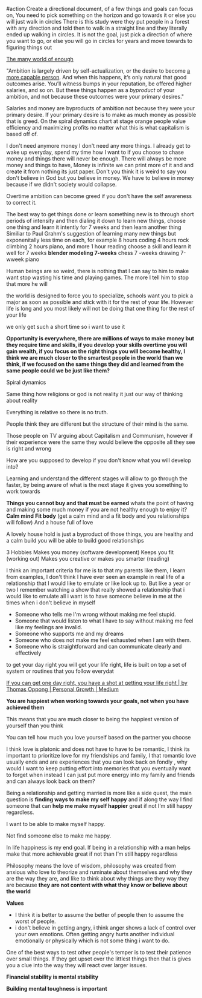 


#action Create a directional document, of a few things and goals can focus on,
You need to pick something on the horizon and go towards it or else you will just walk in circles
There is this study were they put people in a forest with any direction and told then to walk in a straight line and they literally ended up walking in circles. 
It is not the goal, just pick a direction of where you want to go, or else you will go in circles for years and move towards to figuring things out


[The many world of enough](https://moretothat.com/the-many-worlds-of-enough/)

"Ambition is largely driven by self-actualization, or the desire to become [a more capable person](https://moretothat.com/the-staircase-of-the-self/). And when this happens, it’s only natural that good outcomes arise. You’ll witness bumps in your reputation, be offered higher salaries, and so on. But these things happen as a _byproduct_ of your ambition, and not because these outcomes were your primary desires."

Salaries and money are byproducts of ambition not because they were your primary desire.
If your primary desire is to make as much money as possible that is greed.
On the spiral dynamics chart at stage orange people value efficiency and maximizing profits no matter what this is what capitalism is based off of.

I don't need anymore money I don't need any more things. I already get to wake up everyday, spend my time how I want to if you choose to chase money and things there will never be enough. There will always be more money and things to have, 
Money is infinite we can print more of it and and create it from nothing its just paper.
Don't you think it is weird to say you don't believe in God but you believe in money. We have to believe in money because if we didn't society would collapse.

Overtime ambition can become greed if you don't have the self awareness to correct it.

The best way to get things done or learn something new is to through short periods of intensity and then dialing it down to learn new things, choose one thing and learn it intently for 7 weeks and then learn another thing
Similiar to Paul Grahm's suggestion of learning many new things but exponenitally less time on each, for example 8 hours coding 4 hours rock climbing 2 hours piano, and more 1 hour reading 
choose a skill and learn it well for 7 weeks
**blender modeling 7-weeks**
chess 7 -weeks
drawing 7-wweek
piano


Human beings are so weird, there is nothing that I can say to him to make want stop wasting his time and playing games. The more I tell him to stop that more he will 

the world is designed to force you to specialize, schools want you to pick a major as soon as possible and stick with it for the rest of your life. However life is long and you most likely will not be doing that one thing for the rest of your life 


we only get such a short time so i want to use it 



**Opportunity is everywhere, there are millions of ways to make money but they require time and skills, if you develop your skills overtime you will gain wealth, if you focus on the right things you will become healthy, I think we are much closer to the smartest people in the world than we think, if we focused on the same things they did and learned from the same people could we be just like them?**

Spiral dynamics

Same thing how religions or god is not reality it just our way of thinking about reality

Everything is relative so there is no truth.

People think they are different but the structure of their mind is the same.

Those people on TV arguing about Capitalism and Communism, however if their experience were the same they would believe the opposite all they see is right and wrong


How are you supposed to develop if you don't know what you will develop into? 

Learning and understand the different stages will allow to go through the faster, by being aware of what is the next stage it gives you something to work towards



**Things you cannot buy and that must be earned**
whats the point of having and making some much money if you are not healthy enough to enjoy it?
**Calm mind**
**Fit body**
(get a calm mind and a fit body and you relationships will follow)
And a house full of love

A lovely house hold is just a byproduct of those things, you are healthy and a calm build you will be able to build good relationships

3 Hobbies
Makes you money (software development)
Keeps you fit (working out)
Makes you creative or makes you smarter (reading)



I think an important criteria for me is to that my parents like them,
I learn from examples, I don't think I have ever seen an example in real life of a relationship that I would like to emulate or like look up to.
But like a year or two I remember watching a show that really showed a relationship that i would like to emulate
all i want is to have someone believe in me at the times when i don't believe in myself 

- Someone who tells me I'm wrong without making me feel stupid. 
- Someone that would listen to what I have to say without making me feel like my feelings are invalid.
- Someone who supports me and my dreams
- Someone who does not make me feel exhausted when I am with them.
- Someone who is straightforward and can communicate clearly and effectively


to get your day right you will get your life right, life is built on top a set of system or routines that you follow everydat

[If you can get one day right, you have a shot at getting your life right | by Thomas Oppong | Personal Growth | Medium](https://medium.com/personal-growth/if-you-can-get-one-day-right-you-have-a-shot-at-getting-your-life-right-523b12758d16)


**You are happiest when working towards your goals, not when you have achieved them**

This means that you are much closer to being the happiest version of yourself than you think

  

You can tell how much you love yourself based on the partner you choose

  

I think love is platonic and does not have to have to be romantic, I think its important to prioritize love for my friendships and family, I that romantic love usually ends and are experiences that you can look back on fondly , why would I want to keep putting effort into memories that you eventually want to forget when instead I can just put more energy into my family and friends and can always look back on them?

  

Being a relationship and getting married is more like a side quest, the main question is **finding ways to make my self happy** and if along the way I find someone that can **help me make myself happier** great if not I’m still happy regardless. 


I want to be able to make myself happy.

Not find someone else to make me happy.

In life happiness is my end goal. If being in a relationship with a man helps make that more achievable great if not than I’m still happy regardless
  

Philosophy means the love of wisdom, philosophy was created from anxious who love to theorize and ruminate about themselves and why they are the way they are, and like to think about why things are they way they are because **they are not content with what they know or believe about the world**


**Values**

- I think it is better to assume the better of people then to assume the worst of people.
- i don't believe in getting angry, i think anger shows a lack of control over your own emotions. Often getting angry hurts another individual emotionally or physically which is not some thing i want to do.


One of the best ways to test other people's temper is to test their patience over small things. If they get upset over the littlest things then that is gives you a clue into the way they will react over larger issues. 



 **Financial stability is mental stability**

  

**Building mental toughness is important**